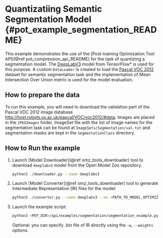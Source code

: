 # Quantizatiing Semantic Segmentation Model {#pot_example_segmentation_README}

This example demonstrates the use of the [Post-training Optimization Tool API](@ref pot_compression_api_README) for the task of quantizing a segmentation model.
The [DeepLabV3](https://github.com/openvinotoolkit/open_model_zoo/blob/master/models/public/deeplabv3/deeplabv3.md) model from TensorFlow* is used for this purpose.
A custom `DataLoader` is created to load the [Pascal VOC 2012](http://host.robots.ox.ac.uk/pascal/VOC/voc2012/) dataset for semantic segmentation task 
and the implementation of Mean Intersection Over Union metric is used for the model evaluation.

## How to prepare the data

To run this example, you will need to download the validation part of the Pascal VOC 2012 image database http://host.robots.ox.ac.uk/pascal/VOC/voc2012/#data.
Images are placed in the `JPEGImages` folder, ImageSet file with the list of image names for the segmentation task can be found at `ImageSets/Segmentation/val.txt` 
and segmentation masks are kept in the `SegmentationClass` directory.


## How to Run the example

1. Launch [Model Downloader](@ref omz_tools_downloader) tool to download `deeplabv3` model from the Open Model Zoo repository.
   ```sh
   python3 ./downloader.py --name deeplabv3
   ```
2. Launch [Model Converter](@ref omz_tools_downloader) tool to generate Intermediate Representation (IR) files for the model:
   ```sh
   python3 ./converter.py --name deeplabv3 --mo <PATH_TO_MODEL_OPTIMIZER>/mo.py
   ```
3. Launch the example script:
   ```sh
   python3 <POT_DIR>/api/examples/segmentation/segmentation_example.py -m <PATH_TO_IR_XML> -d <VOCdevkit/VOC2012/JPEGImages> --imageset-file <VOCdevkit/VOC2012/ImageSets/Segmentation/val.txt> --mask-dir <VOCdevkit/VOC2012/SegmentationClass>
   ```
   Optional: you can specify .bin file of IR directly using the `-w`, `--weights` options.
